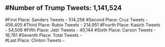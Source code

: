 #Number of Trump Tweets: 1,141,524
---
#First Place: Sanders Tweets - 514,256
#Second Place: Cruz Tweets - 456,405
#Third Place: Rubio Tweets - 214,951
#Fourth Place: Kasich Tweets - 54,506
#Fifth Place: Jeb! Tweets - 40,144
#Sixth Place: Carson Tweets - 18,781
#Seventh Place: Total Tweets -  
#Last Place: Clinton Tweets - 
